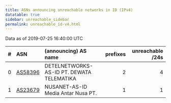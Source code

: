 ```yaml
---
title: ASNs announcing unreachable networks in ID (IPv4)
datatable: true
sidebar: unreachable_sidebar
permalink: unreachable_id-v4.html
---
```


Data as of 2019-07-25 16:40:00 UTC


<div class="datatable-begin"></div>

|   # | ASN                                    | (announcing) AS name                      |   prefixes |   unreachable /24s |
|----:|:---------------------------------------|:------------------------------------------|-----------:|-------------------:|
|   0 | [AS58396](unreachable_AS58396-v4.html) | DETELNETWORKS-AS-ID PT. DEWATA TELEMATIKA |          2 |                  4 |
|   1 | [AS23679](unreachable_AS23679-v4.html) | NUSANET-AS-ID Media Antar Nusa PT.        |          1 |                  1 |

<div class="datatable-end"></div>